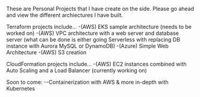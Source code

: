 These are Personal Projects that I have create on the side. Please go ahead and view
the different archiectures I have built.

Terraform projects include...
-(AWS) EKS sample architecture (needs to be worked on)
-(AWS) VPC architecture with a web server and database server (what can be done is either going Serverless with replacing DB instance with Aurora MySQL or DynamoDB)
-(Azure) Simple Web Architecture
-(AWS) S3 creation

CloudFormation projects include...
-(AWS) EC2 instances combined with Auto Scaling and a Load Balancer (currently working on)

Soon to come:
--Containerization with AWS & more in-depth with Kubernetes
